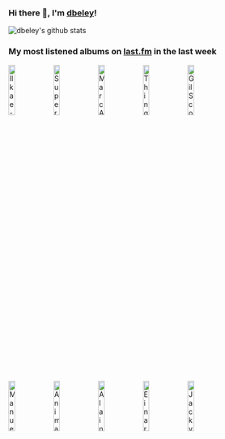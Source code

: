 ### Hi there 👋, I'm [dbeley](https://dbeley.ovh/en)!

![dbeley's github stats](https://github-readme-stats.vercel.app/api?username=dbeley)

### My most listened albums on [last.fm](https://www.last.fm/user/d_beley) in the last week

[<img src='https://lastfm.freetls.fastly.net/i/u/300x300/e0e698de770d4e138a12ad588fa2cfbd.jpg' width='16%' height='16%' alt='Ilkae - Pistachio Island'>](https://www.last.fm/music/ilkae/pistachio%2bisland)&nbsp;
[<img src='https://lastfm.freetls.fastly.net/i/u/300x300/6bd76924557314df166ca971f0877b20.jpg' width='16%' height='16%' alt='Supercar - ⚾︎⚾︎⚾︎ Change!!'>](https://www.last.fm/music/supercar/%25e2%259a%25be%25ef%25b8%258e%25e2%259a%25be%25ef%25b8%258e%25e2%259a%25be%25ef%25b8%258e%2bchange%2521%2521)&nbsp;
[<img src='https://lastfm.freetls.fastly.net/i/u/300x300/6e9234dc12fd3bf3a6468a6302e24e47.jpg' width='16%' height='16%' alt='Marc Almond - The Stars We Are'>](https://www.last.fm/music/marc%2balmond/the%2bstars%2bwe%2bare)&nbsp;
[<img src='https://lastfm.freetls.fastly.net/i/u/300x300/cca557bb9c6317312f5647c8c94c55e2.png' width='16%' height='16%' alt='Thingy - Songs About Angels, Evil, and Running Around on Fire'>](https://www.last.fm/music/thingy/songs%2babout%2bangels%252c%2bevil%252c%2band%2brunning%2baround%2bon%2bfire)&nbsp;
[<img src='https://lastfm.freetls.fastly.net/i/u/300x300/25f876d840ccc957a9954890cf3e2166.png' width='16%' height='16%' alt='Gil Scott‐Heron - I’m New Here'>](https://www.last.fm/music/gil%2bscott%25e2%2580%2590heron/i%25e2%2580%2599m%2bnew%2bhere)&nbsp;
<br>
[<img src='https://lastfm.freetls.fastly.net/i/u/300x300/e90c45fc3ffc49f354f6ac1c14ec13c3.jpg' width='16%' height='16%' alt='Manuel Rocheman - Cactus Dance'>](https://www.last.fm/music/manuel%2brocheman/cactus%2bdance)&nbsp;
[<img src='https://lastfm.freetls.fastly.net/i/u/300x300/102271a7f00843edc3b7c082fe831683.png' width='16%' height='16%' alt='Animal Collective - Feels'>](https://www.last.fm/music/animal%2bcollective/feels)&nbsp;
[<img src='https://lastfm.freetls.fastly.net/i/u/300x300/48cbb611bb45ad693a1ec00855533787.png' width='16%' height='16%' alt='Alain Goraguer - La Planète sauvage'>](https://www.last.fm/music/alain%2bgoraguer/la%2bplan%25c3%25a8te%2bsauvage)&nbsp;
[<img src='https://lastfm.freetls.fastly.net/i/u/300x300/cd49eff298a419cada0736f5a07bc402.jpg' width='16%' height='16%' alt='Einar Solberg - 16'>](https://www.last.fm/music/einar%2bsolberg/16)&nbsp;
[<img src='https://lastfm.freetls.fastly.net/i/u/300x300/ddd03f4958b84189b97284d47f872c5c.jpg' width='16%' height='16%' alt='Jacky Terrasson - Gouache'>](https://www.last.fm/music/jacky%2bterrasson/gouache)&nbsp;
<br>
